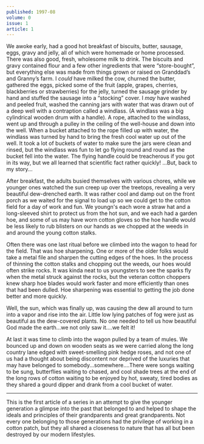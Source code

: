 ```yaml
---
published: 1997-08
volume: 0
issue: 1
article: 1
---
```

We awoke early, had a good hot breakfast of biscuits, butter, sausage, eggs, gravy and jelly, all of which were homemade or home processed. There was also good, fresh, wholesome milk to drink. The biscuits and gravy contained flour and a few other ingredients that were “store-bought”, but everything else was made from things grown or raised on Granddad’s and Granny’s farm. I *could* have milked the cow, churned the butter, gathered the eggs, picked some of the fruit (apple, grapes, cherries, blackberries or strawberries) for the jelly, turned the sausage grinder by hand and stuffed the sausage into a “stocking” cover. I *may* have washed and peeled fruit, washed the canning jars with water that was drawn out of a deep well with a contraption called a windlass. (A windlass was a big cylindrical wooden drum with a handle). A rope, attached to the windlass, went up and through a pulley in the ceiling of the well-house and down into the well. When a bucket attached to the rope filled up with water, the windlass was turned by hand to bring the fresh cool water up out of the well. It took a lot of buckets of water to make sure the jars were clean and rinsed, but the windlass was fun to let go flying round and round as the bucket fell into the water. The flying handle could be treacherous if you got in its way, but we all learned that scientific fact rather quickly! ...But, back to my story...

After breakfast, the adults busied themselves with various chores, while we younger ones watched the sun creep up over the treetops, revealing a very beautiful dew-drenched earth. It was rather cool and damp out on the front porch as we waited for the signal to load up so we could get to the cotton field for a day of work and fun. We youngn's each wore a straw hat and a long-sleeved shirt to protect us from the hot sun, and we each had a garden hoe, and some of us may have worn cotton gloves so the hoe handle would be less likely to rub blisters on our hands as we chopped at the weeds in and around the young cotton stalks. 

Often there was one last ritual before we climbed into the wagon to head for the field. That was hoe sharpening. One or more of the older folks would take a metal file and sharpen the cutting edges of the hoes. In the process of thinning the cotton stalks and chopping out the weeds, our hoes would  often strike rocks. It was kinda neat to us youngsters to see the sparks fly when the metal struck against the rocks, but the veteran cotton choppers knew sharp hoe blades would work faster and more efficiently than ones that had been dulled. Hoe sharpening was essential to getting the job done better and more quickly.

Well, the sun, which was finally up, was causing the dew all around to turn into a vapor and rise into the air. Little low lying patches of fog were just as beautiful as the dew-covered plants. No one needed to tell us how beautiful God made the earth...we not only saw it....we felt it!

At last it was time to climb into the wagon pulled by a team of mules. We bounced up and down on wooden seats as we were carried along  the long country lane edged with sweet-smelling pink hedge roses, and not one of us had a thought about being discontent nor deprived of the luxuries that may have belonged to somebody...somewhere....There were songs waiting to be sung, butterflies waiting to chased, and cool shade trees at the end of the long rows of cotton waiting to be enjoyed by hot, sweaty, tired bodies as they shared a gourd dipper and drank from a cool bucket of water.


---- 
This is the first article of a series in an attempt to give the younger generation a glimpse into the past that belonged to and helped to shape the ideals and principles of their grandparents and great grandparents. Not every one belonging to those generations had the privilege of working in a cotton patch, but they all shared a closeness to nature that has all but been destroyed by our modern lifestyles. 
